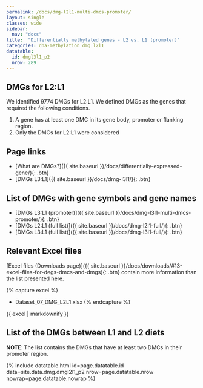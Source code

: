 ```yaml
---
permalink: /docs/dmg-l2l1-multi-dmcs-promoter/
layout: single
classes: wide
sidebar:
  nav: "docs"
title:  "Differentially methylated genes - L2 vs. L1 (promoter)"
categories: dna-methylation dmg l2l1
datatable:
  id: dmgl3l1_p2
  nrow: 289
---
```


## DMGs for L2:L1
We identified 9774 DMGs for L2:L1. We defined DMGs as the genes that required the following conditions.
1. A gene has at least one DMC in its gene body, promoter or flanking region.
2. Only the DMCs for L2:L1 were considered

## Page links
- [What are DMGs?]({{ site.baseurl }}/docs/differentially-expressed-gene/){: .btn}
- [DMGs L3:L1]({{ site.baseurl }}/docs/dmg-l3l1/){: .btn}

## List of DMGs with gene symbols and gene names
- [DMGs L3:L1 (promoter)]({{ site.baseurl }}/docs/dmg-l3l1-multi-dmcs-promoter/){: .btn}
- [DMGs L2:L1 (full list)]({{ site.baseurl }}/docs/dmg-l2l1-full/){: .btn}
- [DMGs L3:L1 (full list)]({{ site.baseurl }}/docs/dmg-l3l1-full/){: .btn}

## Relevant Excel files
[Excel files (Downloads page)]({{ site.baseurl }}/docs/downloads/#13-excel-files-for-degs-dmcs-and-dmgs){: .btn} contain more information than the list presented here.

{% capture excel %}
- Dataset_07_DMG_L2L1.xlsx
{% endcapture %}

<div class="notice">
  {{ excel | markdownify }}
</div>

## List of the DMGs between L1 and L2 diets

<p class="notice--success">
<strong>NOTE</strong>: The list contains the DMGs that have at least two DMCs in their promoter region.
</p>

{% include datatable.html id=page.datatable.id
  data=site.data.dmg.dmgl2l1_p2 nrow=page.datatable.nrow
  nowrap=page.datatable.nowrap %}
